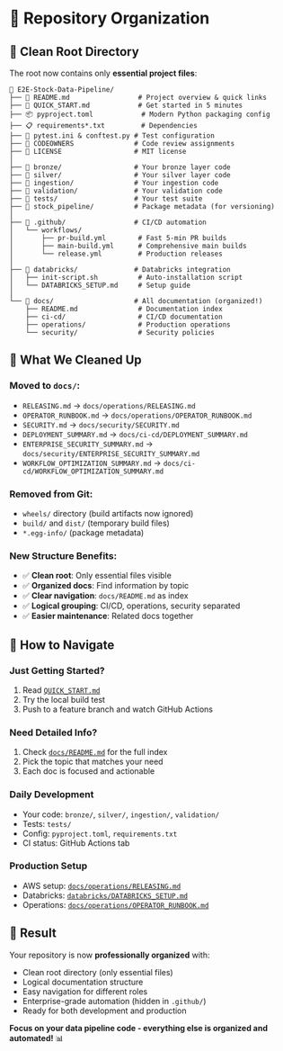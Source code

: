 # 📁 Repository Organization

## 🎯 **Clean Root Directory**
The root now contains only **essential project files**:

```
📁 E2E-Stock-Data-Pipeline/
├── 📄 README.md                 # Project overview & quick links
├── 🚀 QUICK_START.md            # Get started in 5 minutes  
├── 📦 pyproject.toml            # Modern Python packaging config
├── 📋 requirements*.txt         # Dependencies
├── 🧪 pytest.ini & conftest.py # Test configuration
├── 👥 CODEOWNERS               # Code review assignments
├── 📄 LICENSE                  # MIT license
│
├── 📁 bronze/                  # Your bronze layer code
├── 📁 silver/                  # Your silver layer code  
├── 📁 ingestion/               # Your ingestion code
├── 📁 validation/              # Your validation code
├── 📁 tests/                   # Your test suite
├── 📁 stock_pipeline/          # Package metadata (for versioning)
│
├── 📁 .github/                 # CI/CD automation
│   └── workflows/
│       ├── pr-build.yml        # Fast 5-min PR builds
│       ├── main-build.yml      # Comprehensive main builds
│       └── release.yml         # Production releases
│
├── 📁 databricks/              # Databricks integration
│   ├── init-script.sh          # Auto-installation script
│   └── DATABRICKS_SETUP.md     # Setup guide
│
└── 📁 docs/                    # All documentation (organized!)
    ├── README.md               # Documentation index
    ├── ci-cd/                  # CI/CD documentation
    ├── operations/             # Production operations  
    └── security/               # Security policies
```

## 🧹 **What We Cleaned Up**

### **Moved to `docs/`**:
- `RELEASING.md` → `docs/operations/RELEASING.md`
- `OPERATOR_RUNBOOK.md` → `docs/operations/OPERATOR_RUNBOOK.md`  
- `SECURITY.md` → `docs/security/SECURITY.md`
- `DEPLOYMENT_SUMMARY.md` → `docs/ci-cd/DEPLOYMENT_SUMMARY.md`
- `ENTERPRISE_SECURITY_SUMMARY.md` → `docs/security/ENTERPRISE_SECURITY_SUMMARY.md`
- `WORKFLOW_OPTIMIZATION_SUMMARY.md` → `docs/ci-cd/WORKFLOW_OPTIMIZATION_SUMMARY.md`

### **Removed from Git**:
- `wheels/` directory (build artifacts now ignored)
- `build/` and `dist/` (temporary build files)
- `*.egg-info/` (package metadata)

### **New Structure Benefits**:
- ✅ **Clean root**: Only essential files visible
- ✅ **Organized docs**: Find information by topic
- ✅ **Clear navigation**: `docs/README.md` as index
- ✅ **Logical grouping**: CI/CD, operations, security separated
- ✅ **Easier maintenance**: Related docs together

## 🎯 **How to Navigate**

### **Just Getting Started?**
1. Read [`QUICK_START.md`](QUICK_START.md) 
2. Try the local build test
3. Push to a feature branch and watch GitHub Actions

### **Need Detailed Info?**
1. Check [`docs/README.md`](docs/README.md) for the full index
2. Pick the topic that matches your need
3. Each doc is focused and actionable

### **Daily Development**  
- Your code: `bronze/`, `silver/`, `ingestion/`, `validation/`  
- Tests: `tests/`
- Config: `pyproject.toml`, `requirements.txt`
- CI status: GitHub Actions tab

### **Production Setup**
- AWS setup: [`docs/operations/RELEASING.md`](docs/operations/RELEASING.md)
- Databricks: [`databricks/DATABRICKS_SETUP.md`](databricks/DATABRICKS_SETUP.md)
- Operations: [`docs/operations/OPERATOR_RUNBOOK.md`](docs/operations/OPERATOR_RUNBOOK.md)

## 🎉 **Result**
Your repository is now **professionally organized** with:
- Clean root directory (only essential files)
- Logical documentation structure  
- Easy navigation for different roles
- Enterprise-grade automation (hidden in `.github/`)
- Ready for both development and production

**Focus on your data pipeline code - everything else is organized and automated!** 📊